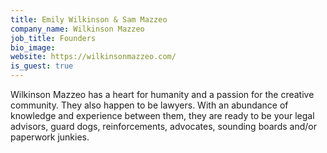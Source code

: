 ```yaml
---
title: Emily Wilkinson & Sam Mazzeo
company_name: Wilkinson Mazzeo
job_title: Founders
bio_image: 
website: https://wilkinsonmazzeo.com/
is_guest: true
---
```


Wilkinson Mazzeo has a heart for humanity and a passion for the creative community. They also happen to be lawyers. With an abundance of knowledge and experience between them, they are ready to be your legal advisors, guard dogs, reinforcements, advocates, sounding boards and/or paperwork junkies.
